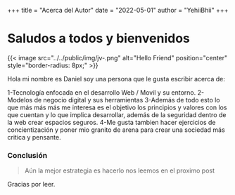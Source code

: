 +++
title = "Acerca del Autor"
date = "2022-05-01"
author = "YehiiBhii"
+++

# Saludos a todos y bienvenidos

{{< image src="../../public/img/jv-.png" alt="Hello Friend" position="center" style="border-radius: 8px;" >}}

Hola mi nombre es Daniel soy una persona que le gusta escribir acerca de:

1-Tecnología enfocada en el desarrollo Web / Movil y su entorno.
2-Modelos de negocio digital y sus herramientas
3-Además de todo esto lo que más más más me interesa es el objetivo
  los principios y valores con los que cuentan y lo que implica desarrollar, además de la seguridad
  dentro de la web crear espacios seguros. 
4-Me gusta tambien hacer ejercicios de concientización y poner mio granito de arena para crear una sociedad más 
  critica y pensante. 
### Conclusión

>Aún la mejor estrategia es hacerlo nos leemos en el proximo post

Gracias por leer.
